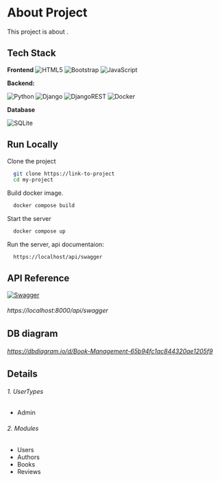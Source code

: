 
# About Project
 This project is about .

## Tech Stack

**Frontend**
![HTML5](https://img.shields.io/badge/html5-%23E34F26.svg?style=for-the-badge&logo=html5&logoColor=white) ![Bootstrap](https://img.shields.io/badge/bootstrap-%238511FA.svg?style=for-the-badge&logo=bootstrap&logoColor=white) ![JavaScript](https://img.shields.io/badge/javascript-%23323330.svg?style=for-the-badge&logo=javascript&logoColor=%23F7DF1E)

**Backend:** 

![Python](https://img.shields.io/badge/python-3670A0?style=for-the-badge&logo=python&logoColor=ffdd54) ![Django](https://img.shields.io/badge/django-%23092E20.svg?style=for-the-badge&logo=django&logoColor=white) ![DjangoREST](https://img.shields.io/badge/DJANGO-REST-ff1709?style=for-the-badge&logo=django&logoColor=white&color=ff1709&labelColor=gray) ![Docker](https://img.shields.io/badge/docker-%230db7ed.svg?style=for-the-badge&logo=docker&logoColor=white)

**Database**

![SQLite](https://img.shields.io/badge/sqlite-%2307405e.svg?style=for-the-badge&logo=sqlite&logoColor=white)

## Run Locally

Clone the project

```bash
  git clone https://link-to-project
  cd my-project
```

Build docker image.

```bash
  docker compose build
```

Start the server

```bash
  docker compose up
```
Run the server, api documentaion:

```bash
  https://localhost/api/swagger
```

    
## API Reference
[![Swagger](https://img.shields.io/badge/-Swagger-%23Clojure?style=for-the-badge&logo=swagger&logoColor=white)](https://localhost:8000/api/swagger)
###### https://localhost:8000/api/swagger

## DB diagram
###### https://dbdiagram.io/d/Book-Management-65b94fc1ac844320ae1205f9


## Details
###### 1. UserTypes 
- Admin
###### 2. Modules 
- Users
- Authors
- Books
- Reviews


<!-- ## Environment Variables

To run this project, you will need to add the following environment variables to your .env file

`API_KEY`
`ANOTHER_API_KEY` -->

